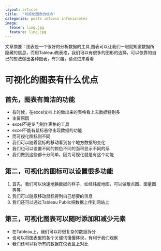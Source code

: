 ```yaml
---
layout: article
title:  "可视化图表的优点"
categories: posts infovis infovisnotes
image:
  teaser: ling.jpg
  feature: ling.jpg
---
```

文章摘要：图表是一个很好的分析数据的工具,图表可以让我们一眼就知道数据所隐藏的信息，而用Tableau做表格，我们可以有很多的图形的选择，可以依靠的自己的想法做出各种图表，有兴趣，请点进来看看




# 可视化的图表有什么优点


## 首先，图表有简洁的功能

 - 有时候，在excel文档上的做出来的表格看上去数据特别多
 - 主要原因
 - excel不是专门制作表格的工具
 - excel不能有鼠标悬停出现数据的功能
 - 而可视化图标则不同
 - 我们可以随着鼠标的移动看到各个地方数据的变化
 - 我们也可以设置不同的颜色不同的面积显示不同的系
 - 我们做到这些都十分简单，因为可视化就是有这个功能

 


## 第二，可视化的图标可以设置很多功能

 1. 首先，我们可以快速地换数据的样子，如经纬度地图，可以做散点图、面量图等等。
 2. 我们可以随意移动鼠标得到自己想要的信息
 3. 我们还可以通过Tableau Public把数据上传到网站上



## 第三，可视化图表可以随时添加和减少元素

- 在Tableau上，我们可以将很复杂的数据拆分
- 也可以将图表里的各个关键词慢慢体现，有利于我们观察
- 我们还可以将所有的数据在仪表盘上对比



